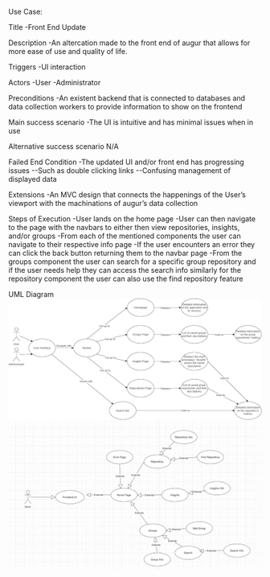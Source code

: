 Use Case: 

Title
-Front End Update 

Description
-An altercation made to the front end of augur that allows for more ease of use and quality of life.

Triggers
-UI interaction 

Actors 
-User
-Administrator 

Preconditions 
-An existent backend that is connected to databases and data collection workers to provide information to show on the frontend

Main success scenario 
-The UI is intuitive and has minimal issues when in use

Alternative success scenario
N/A 

Failed End Condition
-The updated UI and/or front end has progressing issues
--Such as double clicking links
--Confusing management of displayed data

Extensions
-An MVC design that connects the happenings of the User’s viewport with the machinations of augur’s data collection

Steps of Execution
-User lands on the home page
-User can then navigate to the page with the navbars to either then view repositories, insights, and/or groups 
-From each of the mentioned components the user can navigate to their respective info page 
-If the user encounters an error they can click the back button returning them to the navbar page 
-From the groups component the user can search for a specific group repository and if the user needs help they can access the search info similarly for the repository component the user can also use the find repository feature 

UML Diagram
![uml1](journal/screenshots/use-case-umldiagram1.png)
![uml2](journal/screenshots/use-case-umldiagram2.png)